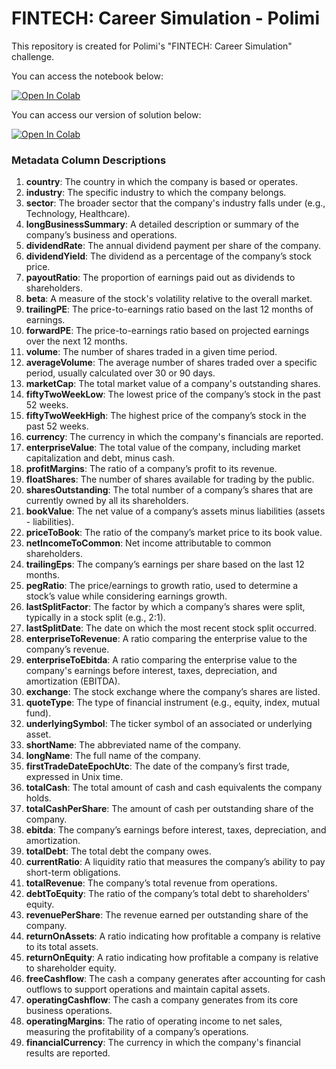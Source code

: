 # FINTECH: Career Simulation - Polimi

This repository is created for Polimi's "FINTECH: Career Simulation" challenge. 

You can access the notebook below:

<a target="_blank" href="https://colab.research.google.com/drive/1mSUqj4ShB8hQfu7NqjK_1pgoDBd8DYND?usp=sharing">
  <img src="https://colab.research.google.com/assets/colab-badge.svg" alt="Open In Colab"/>
</a>

You can access our version of solution below:

<a target="_blank" href="https://colab.research.google.com/drive/1K1uM4wz1bhWtI2OHtFwtf386nXcpiiJr?usp=sharing">
  <img src="https://colab.research.google.com/assets/colab-badge.svg" alt="Open In Colab"/>
</a>

### Metadata Column Descriptions

1. **country**: The country in which the company is based or operates.
2. **industry**: The specific industry to which the company belongs.
3. **sector**: The broader sector that the company's industry falls under (e.g., Technology, Healthcare).
4. **longBusinessSummary**: A detailed description or summary of the company’s business and operations.
5. **dividendRate**: The annual dividend payment per share of the company.
6. **dividendYield**: The dividend as a percentage of the company’s stock price.
7. **payoutRatio**: The proportion of earnings paid out as dividends to shareholders.
8. **beta**: A measure of the stock's volatility relative to the overall market.
9. **trailingPE**: The price-to-earnings ratio based on the last 12 months of earnings.
10. **forwardPE**: The price-to-earnings ratio based on projected earnings over the next 12 months.
11. **volume**: The number of shares traded in a given time period.
12. **averageVolume**: The average number of shares traded over a specific period, usually calculated over 30 or 90 days.
13. **marketCap**: The total market value of a company's outstanding shares.
14. **fiftyTwoWeekLow**: The lowest price of the company’s stock in the past 52 weeks.
15. **fiftyTwoWeekHigh**: The highest price of the company’s stock in the past 52 weeks.
16. **currency**: The currency in which the company's financials are reported.
17. **enterpriseValue**: The total value of the company, including market capitalization and debt, minus cash.
18. **profitMargins**: The ratio of a company’s profit to its revenue.
19. **floatShares**: The number of shares available for trading by the public.
20. **sharesOutstanding**: The total number of a company’s shares that are currently owned by all its shareholders.
21. **bookValue**: The net value of a company’s assets minus liabilities (assets - liabilities).
22. **priceToBook**: The ratio of the company’s market price to its book value.
23. **netIncomeToCommon**: Net income attributable to common shareholders.
24. **trailingEps**: The company’s earnings per share based on the last 12 months.
25. **pegRatio**: The price/earnings to growth ratio, used to determine a stock’s value while considering earnings growth.
26. **lastSplitFactor**: The factor by which a company’s shares were split, typically in a stock split (e.g., 2:1).
27. **lastSplitDate**: The date on which the most recent stock split occurred.
28. **enterpriseToRevenue**: A ratio comparing the enterprise value to the company’s revenue.
29. **enterpriseToEbitda**: A ratio comparing the enterprise value to the company's earnings before interest, taxes, depreciation, and amortization (EBITDA).
30. **exchange**: The stock exchange where the company’s shares are listed.
31. **quoteType**: The type of financial instrument (e.g., equity, index, mutual fund).
32. **underlyingSymbol**: The ticker symbol of an associated or underlying asset.
33. **shortName**: The abbreviated name of the company.
34. **longName**: The full name of the company.
35. **firstTradeDateEpochUtc**: The date of the company’s first trade, expressed in Unix time.
36. **totalCash**: The total amount of cash and cash equivalents the company holds.
37. **totalCashPerShare**: The amount of cash per outstanding share of the company.
38. **ebitda**: The company’s earnings before interest, taxes, depreciation, and amortization.
39. **totalDebt**: The total debt the company owes.
40. **currentRatio**: A liquidity ratio that measures the company’s ability to pay short-term obligations.
41. **totalRevenue**: The company’s total revenue from operations.
42. **debtToEquity**: The ratio of the company’s total debt to shareholders' equity.
43. **revenuePerShare**: The revenue earned per outstanding share of the company.
44. **returnOnAssets**: A ratio indicating how profitable a company is relative to its total assets.
45. **returnOnEquity**: A ratio indicating how profitable a company is relative to shareholder equity.
46. **freeCashflow**: The cash a company generates after accounting for cash outflows to support operations and maintain capital assets.
47. **operatingCashflow**: The cash a company generates from its core business operations.
48. **operatingMargins**: The ratio of operating income to net sales, measuring the profitability of a company’s operations.
49. **financialCurrency**: The currency in which the company's financial results are reported.

